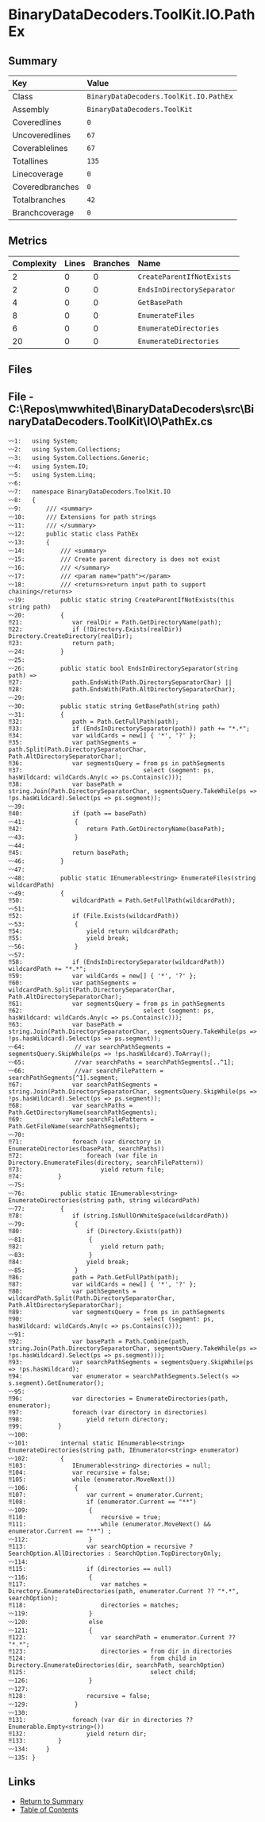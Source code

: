 ﻿# BinaryDataDecoders.ToolKit.IO.PathEx

## Summary

| Key             | Value                                  |
| :-------------- | :------------------------------------- |
| Class           | `BinaryDataDecoders.ToolKit.IO.PathEx` |
| Assembly        | `BinaryDataDecoders.ToolKit`           |
| Coveredlines    | `0`                                    |
| Uncoveredlines  | `67`                                   |
| Coverablelines  | `67`                                   |
| Totallines      | `135`                                  |
| Linecoverage    | `0`                                    |
| Coveredbranches | `0`                                    |
| Totalbranches   | `42`                                   |
| Branchcoverage  | `0`                                    |

## Metrics

| Complexity | Lines | Branches | Name                       |
| :--------- | :---- | :------- | :------------------------- |
| 2          | 0     | 0        | `CreateParentIfNotExists`  |
| 2          | 0     | 0        | `EndsInDirectorySeparator` |
| 4          | 0     | 0        | `GetBasePath`              |
| 8          | 0     | 0        | `EnumerateFiles`           |
| 6          | 0     | 0        | `EnumerateDirectories`     |
| 20         | 0     | 0        | `EnumerateDirectories`     |

## Files

## File - C:\Repos\mwwhited\BinaryDataDecoders\src\BinaryDataDecoders.ToolKit\IO\PathEx.cs

```CSharp
〰1:   using System;
〰2:   using System.Collections;
〰3:   using System.Collections.Generic;
〰4:   using System.IO;
〰5:   using System.Linq;
〰6:   
〰7:   namespace BinaryDataDecoders.ToolKit.IO
〰8:   {
〰9:       /// <summary>
〰10:      /// Extensions for path strings
〰11:      /// </summary>
〰12:      public static class PathEx
〰13:      {
〰14:          /// <summary>
〰15:          /// Create parent directory is does not exist
〰16:          /// </summary>
〰17:          /// <param name="path"></param>
〰18:          /// <returns>return input path to support chaining</returns>
〰19:          public static string CreateParentIfNotExists(this string path)
〰20:          {
‼21:              var realDir = Path.GetDirectoryName(path);
‼22:              if (!Directory.Exists(realDir)) Directory.CreateDirectory(realDir);
‼23:              return path;
〰24:          }
〰25:  
〰26:          public static bool EndsInDirectorySeparator(string path) =>
‼27:              path.EndsWith(Path.DirectorySeparatorChar) ||
‼28:              path.EndsWith(Path.AltDirectorySeparatorChar);
〰29:  
〰30:          public static string GetBasePath(string path)
〰31:          {
‼32:              path = Path.GetFullPath(path);
‼33:              if (EndsInDirectorySeparator(path)) path += "*.*";
‼34:              var wildCards = new[] { '*', '?' };
‼35:              var pathSegments = path.Split(Path.DirectorySeparatorChar, Path.AltDirectorySeparatorChar);
‼36:              var segmentsQuery = from ps in pathSegments
‼37:                                  select (segment: ps, hasWildcard: wildCards.Any(c => ps.Contains(c)));
‼38:              var basePath = string.Join(Path.DirectorySeparatorChar, segmentsQuery.TakeWhile(ps => !ps.hasWildcard).Select(ps => ps.segment));
〰39:  
‼40:              if (path == basePath)
〰41:              {
‼42:                  return Path.GetDirectoryName(basePath);
〰43:              }
〰44:  
‼45:              return basePath;
〰46:          }
〰47:  
〰48:          public static IEnumerable<string> EnumerateFiles(string wildcardPath)
〰49:          {
‼50:              wildcardPath = Path.GetFullPath(wildcardPath);
〰51:  
‼52:              if (File.Exists(wildcardPath))
〰53:              {
‼54:                  yield return wildcardPath;
‼55:                  yield break;
〰56:              }
〰57:  
‼58:              if (EndsInDirectorySeparator(wildcardPath)) wildcardPath += "*.*";
‼59:              var wildCards = new[] { '*', '?' };
‼60:              var pathSegments = wildcardPath.Split(Path.DirectorySeparatorChar, Path.AltDirectorySeparatorChar);
‼61:              var segmentsQuery = from ps in pathSegments
‼62:                                  select (segment: ps, hasWildcard: wildCards.Any(c => ps.Contains(c)));
‼63:              var basePath = string.Join(Path.DirectorySeparatorChar, segmentsQuery.TakeWhile(ps => !ps.hasWildcard).Select(ps => ps.segment));
〰64:              // var searchPathSegments = segmentsQuery.SkipWhile(ps => !ps.hasWildcard).ToArray();
〰65:              //var searchPaths = searchPathSegments[..^1];
〰66:              //var searchFilePattern = searchPathSegments[^1].segment;
‼67:              var searchPathSegments = string.Join(Path.DirectorySeparatorChar, segmentsQuery.SkipWhile(ps => !ps.hasWildcard).Select(ps => ps.segment));
‼68:              var searchPaths = Path.GetDirectoryName(searchPathSegments);
‼69:              var searchFilePattern = Path.GetFileName(searchPathSegments);
〰70:  
‼71:              foreach (var directory in EnumerateDirectories(basePath, searchPaths))
‼72:                  foreach (var file in Directory.EnumerateFiles(directory, searchFilePattern))
‼73:                      yield return file;
‼74:          }
〰75:  
〰76:          public static IEnumerable<string> EnumerateDirectories(string path, string wildcardPath)
〰77:          {
‼78:              if (string.IsNullOrWhiteSpace(wildcardPath))
〰79:              {
‼80:                  if (Directory.Exists(path))
〰81:                  {
‼82:                      yield return path;
〰83:                  }
‼84:                  yield break;
〰85:              }
‼86:              path = Path.GetFullPath(path);
‼87:              var wildCards = new[] { '*', '?' };
‼88:              var pathSegments = wildcardPath.Split(Path.DirectorySeparatorChar, Path.AltDirectorySeparatorChar);
‼89:              var segmentsQuery = from ps in pathSegments
‼90:                                  select (segment: ps, hasWildcard: wildCards.Any(c => ps.Contains(c)));
〰91:  
‼92:              var basePath = Path.Combine(path, string.Join(Path.DirectorySeparatorChar, segmentsQuery.TakeWhile(ps => !ps.hasWildcard).Select(ps => ps.segment)));
‼93:              var searchPathSegments = segmentsQuery.SkipWhile(ps => !ps.hasWildcard);
‼94:              var enumerator = searchPathSegments.Select(s => s.segment).GetEnumerator();
〰95:  
‼96:              var directories = EnumerateDirectories(path, enumerator);
‼97:              foreach (var directory in directories)
‼98:                  yield return directory;
‼99:          }
〰100: 
〰101:         internal static IEnumerable<string> EnumerateDirectories(string path, IEnumerator<string> enumerator)
〰102:         {
‼103:             IEnumerable<string> directories = null;
‼104:             var recursive = false;
‼105:             while (enumerator.MoveNext())
〰106:             {
‼107:                 var current = enumerator.Current;
‼108:                 if (enumerator.Current == "**")
〰109:                 {
‼110:                     recursive = true;
‼111:                     while (enumerator.MoveNext() && enumerator.Current == "**") ;
〰112:                 }
‼113:                 var searchOption = recursive ? SearchOption.AllDirectories : SearchOption.TopDirectoryOnly;
〰114: 
‼115:                 if (directories == null)
〰116:                 {
‼117:                     var matches = Directory.EnumerateDirectories(path, enumerator.Current ?? "*.*", searchOption);
‼118:                     directories = matches;
〰119:                 }
〰120:                 else
〰121:                 {
‼122:                     var searchPath = enumerator.Current ?? "*.*";
‼123:                     directories = from dir in directories
‼124:                                   from child in Directory.EnumerateDirectories(dir, searchPath, searchOption)
‼125:                                   select child;
〰126:                 }
〰127: 
‼128:                 recursive = false;
〰129:             }
〰130: 
‼131:             foreach (var dir in directories ?? Enumerable.Empty<string>())
‼132:                 yield return dir;
‼133:         }
〰134:     }
〰135: }
```

## Links

* [Return to Summary](Summary.md)
* [Table of Contents](../TOC.md)

